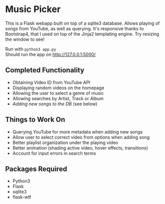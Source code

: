 Music Picker
===============

This is a Flask webapp built on top of a sqlite3 database. Allows playing of songs from YouTube, as well as querying.
It's responsive thanks to Bootstrap4, that I used on top of the Jinja2 templating engine. Try resizing the window to see!<br/>

Run with `python3 app.py`<br/>
Should run the app on http://127.0.0.1:5000/

Completed Functionality
-------------

* Obtaining Video ID from YouTube API
* Displaying random videos on the homepage
* Allowing the user to select a genre of music
* Allowing searches by Artist, Track or Album
* *Adding new songs to the DB* (see below)

Things to Work On
-------------

* Querying YouTube for more metadata when adding new songs
* Allow user to select correct video from options when adding song
* Better playlist organization under the playing video
* Better animation (shading active video, hover effects, transitions)
* Account for input errors in search terms

Packages Required
----------------

* Python3
* Flask
* sqlite3
* flask-wtf
